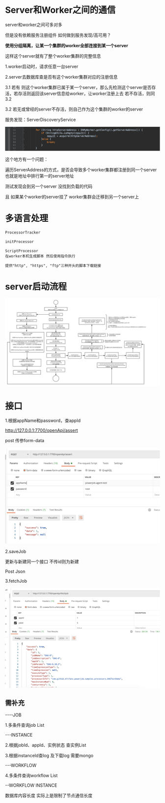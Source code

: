 # Server和Worker之间的通信

server和worker之间可多对多

但是没有依赖服务注册组件 如何做到服务发现/高可用？

**使用分组隔离，让某一个集群的worker全部连接到某一个server**

这样这个server就有了整个worker集群的完整信息



1.worker启动时，请求任意一台server

2.server去数据库查是否有这个worker集群对应的注册信息

3.1 若有 则这个worker集群已属于某一个server，那么先检测这个server是否存活，若存活则返回该server信息给worker，让worker注册上去 若不存活，则同3.2

3.2 若无或曾经的server不存活，则自己作为这个集群的worker的server



服务发现：ServerDiscoveryService

![image-20210113151637342](powerjob.assets/image-20210113151637342.png)

这个地方有一个问题：

遍历ServerAddress的方式，是否会导致多个worker集群都注册到同一个server 也就是地址中排行第一的server地址 

测试发现会到另一个server 没找到负载的代码

且 如果某个worker的server挂了 worker集群会迁移到另一个server上





# 多语言处理

```
ProcessorTracker
```

```
initProcessor
```

```
ScriptProcessor
在worker本机生成脚本 然后使用指令执行
```

```
提供"http", "https", "ftp"三种开头的脚本下载链接
```

 

# server启动流程

![img](powerjob.assets/1595900957124-ad051dbd-d09a-4645-b3a5-3c97328781a1.png)









# 接口

1.根据appName和password，查appId

http://127.0.0.1:7700/openApi/assert

post 传参form-data

![image-20210115145621887](powerjob.assets/image-20210115145621887.png)



2.saveJob

更新与新建同一个接口 不传id则为新建

Post Json



3.fetchJob

![image-20210115150422748](powerjob.assets/image-20210115150422748.png)







## 需补充

----JOB

1.多条件查询job List

---INSTANCE

2.根据jobId、appId、实例状态 查实例List

3.根据instanceId查log 及下载log 需要mongo

---WORKFLOW

4.多条件查询workflow List

--WORKFLOW INSTANCE

数据库内容长度 实际上是限制了节点通信长度



